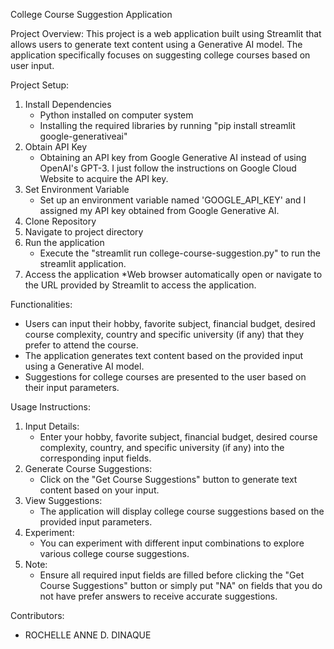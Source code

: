 College Course Suggestion Application

Project Overview:
This project is a web application built using Streamlit that allows users to generate text content using a Generative AI model. 
The application specifically focuses on suggesting college courses based on user input.

Project Setup:
1. Install Dependencies
   * Python installed on computer system
   * Installing the required libraries by running "pip install streamlit google-generativeai"
2. Obtain API Key
   * Obtaining an API key from Google Generative AI instead of using OpenAI's GPT-3. I just follow the instructions on Google Cloud Website to acquire the API key.
3. Set Environment Variable
   * Set up an environment variable named 'GOOGLE_API_KEY' and I assigned my API key obtained from Google Generative AI.
4. Clone Repository
5. Navigate to project directory
6. Run the application
   * Execute the "streamlit run college-course-suggestion.py" to run the streamlit application.
7. Access the application
   *Web browser automatically open or navigate to the URL provided by Streamlit to access the application.

Functionalities:
* Users can input their hobby, favorite subject, financial budget, desired course complexity, country and specific university (if any) that they prefer to attend the course.
* The application generates text content based on the provided input using a Generative AI model.
* Suggestions for college courses are presented to the user based on their input parameters.

Usage Instructions:
1. Input Details:
   * Enter your hobby, favorite subject, financial budget, desired course complexity, country, and specific university (if any) into the corresponding input fields.
2. Generate Course Suggestions:
   * Click on the "Get Course Suggestions" button to generate text content based on your input.
3. View Suggestions:
   * The application will display college course suggestions based on the provided input parameters.
4. Experiment:
   * You can experiment with different input combinations to explore various college course suggestions.
5. Note:
   * Ensure all required input fields are filled before clicking the "Get Course Suggestions" button or simply put "NA" on fields that you do not have prefer answers to receive accurate suggestions.

Contributors:
 * ROCHELLE ANNE D. DINAQUE

   
